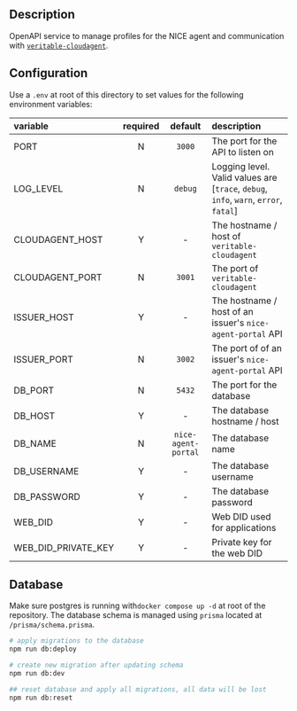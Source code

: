 ## Description

OpenAPI service to manage profiles for the NICE agent and communication with [`veritable-cloudagent`](https://github.com/digicatapult/veritable-cloudagent).

## Configuration

Use a `.env` at root of this directory to set values for the following environment variables:

| variable            | required |       default       | description                                                                          |
| :------------------ | :------: | :-----------------: | :----------------------------------------------------------------------------------- |
| PORT                |    N     |       `3000`        | The port for the API to listen on                                                    |
| LOG_LEVEL           |    N     |       `debug`       | Logging level. Valid values are [`trace`, `debug`, `info`, `warn`, `error`, `fatal`] |
| CLOUDAGENT_HOST     |    Y     |          -          | The hostname / host of `veritable-cloudagent`                                        |
| CLOUDAGENT_PORT     |    N     |       `3001`        | The port of `veritable-cloudagent`                                                   |
| ISSUER_HOST         |    Y     |          -          | The hostname / host of an issuer's `nice-agent-portal` API                           |
| ISSUER_PORT         |    N     |       `3002`        | The port of of an issuer's `nice-agent-portal` API                                   |
| DB_PORT             |    N     |       `5432`        | The port for the database                                                            |
| DB_HOST             |    Y     |          -          | The database hostname / host                                                         |
| DB_NAME             |    N     | `nice-agent-portal` | The database name                                                                    |
| DB_USERNAME         |    Y     |          -          | The database username                                                                |
| DB_PASSWORD         |    Y     |          -          | The database password                                                                |
| WEB_DID             |    Y     |          -          | Web DID used for applications                                                        |
| WEB_DID_PRIVATE_KEY |    Y     |          -          | Private key for the web DID                                                          |

## Database

Make sure postgres is running with`docker compose up -d` at root of the repository. The database schema is managed using `prisma` located at `/prisma/schema.prisma`.

```sh
# apply migrations to the database
npm run db:deploy

# create new migration after updating schema
npm run db:dev

## reset database and apply all migrations, all data will be lost
npm run db:reset
```
